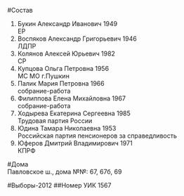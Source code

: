 #Состав
1. Букин Александр Иванович 1949   
    ЕР
2. Воспяков Александр Григорьевич 1946   
    ЛДПР
3. Колянов Алексей Юрьевич 1982   
    СР
4. Купцова Ольга Петровна 1956   
    МС МО г.Пушкин
5. Палик Мария Петровна 1966   
    собрание-работа
6. Филиппова Елена Михайловна 1967   
    собрание-работа
7. Ходырева Екатерина Сергеевна 1985   
    Трудовая партия России
8. Юдина Тамара Николаевна 1953   
    Российская партия пенсионеров за справедливость
9. Юферов Дмитрий Владимирович 1971   
    КПРФ

#Дома  
Павловское ш., дома №№: 67, 67б,  69

#Выборы-2012
##Номер УИК
1567
